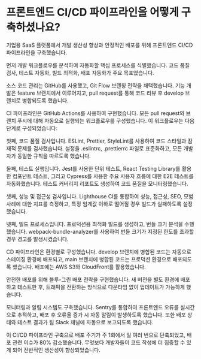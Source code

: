 # 프론트엔드 CI/CD 파이프라인을 어떻게 구축하셨나요?

기업용 SaaS 플랫폼에서 개발 생산성 향상과 안정적인 배포를 위해 프론트엔드 CI/CD 파이프라인을 구축했습니다.

먼저 개발 워크플로우를 분석하여 자동화할 핵심 프로세스를 식별했습니다. 코드 품질 검사, 테스트 자동화, 빌드 최적화, 배포 자동화가 주요 목표였습니다.

소스 코드 관리는 GitHub를 사용했고, Git Flow 브랜칭 전략을 채택했습니다. 기능 개발은 feature 브랜치에서 이루어지고, pull request를 통해 코드 리뷰 후 develop 브랜치로 병합되도록 했습니다.

CI 파이프라인은 GitHub Actions를 사용하여 구현했습니다. 모든 pull request와 브랜치 푸시에 대해 자동으로 실행되는 워크플로우를 구성했습니다. 이 워크플로우는 다음 단계로 구성되었습니다:

첫째, 코드 품질 검사입니다. ESLint, Prettier, StyleLint를 사용하여 코드 스타일과 잠재적 문제를 검사했습니다. 설정을 .eslintrc, .prettierrc 파일로 표준화하고, 모든 개발자가 동일한 규칙을 따르도록 했습니다.

둘째, 테스트 실행입니다. Jest를 사용한 단위 테스트, React Testing Library를 활용한 컴포넌트 테스트, 그리고 Cypress를 사용한 주요 사용자 흐름에 대한 E2E 테스트를 자동화했습니다. 테스트 커버리지 리포트도 생성하여 코드 품질을 모니터링했습니다.

셋째, 성능 및 접근성 검사입니다. Lighthouse CI를 통합하여 성능, 접근성, SEO, 모범 사례에 대한 지표를 측정하고, 특정 임계값 이하로 떨어질 경우 빌드가 실패하도록 설정했습니다.

넷째, 빌드 프로세스입니다. 프로덕션용 최적화 빌드를 생성하고, 번들 크기 분석을 수행했습니다. webpack-bundle-analyzer를 사용하여 번들 크기가 지정된 한도를 초과할 경우 경고를 발생시켰습니다.

CD 파이프라인은 환경별로 구성했습니다. develop 브랜치에 병합된 코드는 자동으로 스테이징 환경에 배포되고, main 브랜치에 병합된 코드는 프로덕션 환경으로 배포되도록 했습니다. 배포에는 AWS S3와 CloudFront를 활용했습니다.

안전한 배포를 위해 블루-그린 배포 전략을 구현했습니다. 새 버전을 별도 환경에 배포하고 테스트한 후, 트래픽을 전환하는 방식으로 다운타임 없이 업데이트가 가능하게 했습니다.

모니터링과 알림 시스템도 구축했습니다. Sentry를 통합하여 프론트엔드 오류를 실시간으로 추적하고, 배포 후 오류율 증가 시 자동 알림이 발생하도록 했습니다. 또한 배포 상태와 테스트 결과가 팀 Slack 채널에 자동으로 보고되도록 했습니다.

이 CI/CD 파이프라인 구축으로 배포 주기가 주 1회에서 일 여러 번으로 단축되었고, 배포 관련 이슈가 80% 감소했습니다. 무엇보다 개발자들이 코드 작성에 더 집중할 수 있게 되어 전반적인 생산성이 향상되었습니다.
